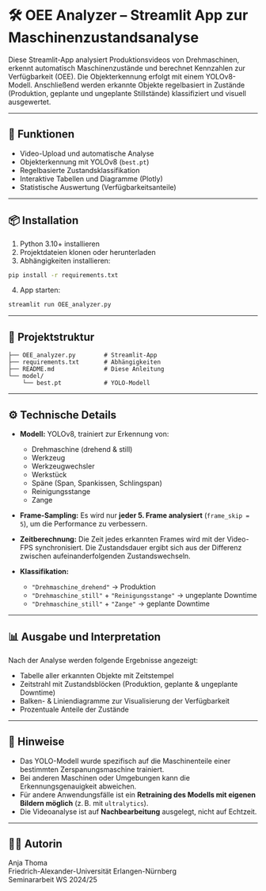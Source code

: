 # 🛠️ OEE Analyzer – Streamlit App zur Maschinenzustandsanalyse

Diese Streamlit-App analysiert Produktionsvideos von Drehmaschinen, erkennt automatisch Maschinenzustände und berechnet Kennzahlen zur Verfügbarkeit (OEE). Die Objekterkennung erfolgt mit einem YOLOv8-Modell. Anschließend werden erkannte Objekte regelbasiert in Zustände (Produktion, geplante und ungeplante Stillstände) klassifiziert und visuell ausgewertet.

---

## 🚀 Funktionen

- Video-Upload und automatische Analyse
- Objekterkennung mit YOLOv8 (`best.pt`)
- Regelbasierte Zustandsklassifikation
- Interaktive Tabellen und Diagramme (Plotly)
- Statistische Auswertung (Verfügbarkeitsanteile)

---

## 📦 Installation

1. Python 3.10+ installieren
2. Projektdateien klonen oder herunterladen
3. Abhängigkeiten installieren:

```bash
pip install -r requirements.txt
```

4. App starten:

```bash
streamlit run OEE_analyzer.py
```

---

## 📂 Projektstruktur

```
├── OEE_analyzer.py        # Streamlit-App
├── requirements.txt       # Abhängigkeiten
├── README.md              # Diese Anleitung
└── model/
    └── best.pt            # YOLO-Modell
```

---

## ⚙️ Technische Details

- **Modell:** YOLOv8, trainiert zur Erkennung von:
  - Drehmaschine (drehend & still)
  - Werkzeug
  - Werkzeugwechsler
  - Werkstück
  - Späne (Span, Spankissen, Schlingspan)
  - Reinigungsstange
  - Zange

- **Frame-Sampling:** Es wird nur **jeder 5. Frame analysiert** (`frame_skip = 5`), um die Performance zu verbessern.

- **Zeitberechnung:** Die Zeit jedes erkannten Frames wird mit der Video-FPS synchronisiert. Die Zustandsdauer ergibt sich aus der Differenz zwischen aufeinanderfolgenden Zustandswechseln.

- **Klassifikation:**
  - `"Drehmaschine_drehend"` → Produktion
  - `"Drehmaschine_still"` + `"Reinigungsstange"` → ungeplante Downtime
  - `"Drehmaschine_still"` + `"Zange"` → geplante Downtime

---

## 📊 Ausgabe und Interpretation

Nach der Analyse werden folgende Ergebnisse angezeigt:

- Tabelle aller erkannten Objekte mit Zeitstempel
- Zeitstrahl mit Zustandsblöcken (Produktion, geplante & ungeplante Downtime)
- Balken- & Liniendiagramme zur Visualisierung der Verfügbarkeit
- Prozentuale Anteile der Zustände

---

## 📌 Hinweise

- Das YOLO-Modell wurde spezifisch auf die Maschinenteile einer bestimmten Zerspanungsmaschine trainiert.
- Bei anderen Maschinen oder Umgebungen kann die Erkennungsgenauigkeit abweichen.
- Für andere Anwendungsfälle ist ein **Retraining des Modells mit eigenen Bildern möglich** (z. B. mit `ultralytics`).
- Die Videoanalyse ist auf **Nachbearbeitung** ausgelegt, nicht auf Echtzeit.

---

## 👩‍💻 Autorin

Anja Thoma  
Friedrich-Alexander-Universität Erlangen-Nürnberg  
Seminararbeit WS 2024/25
